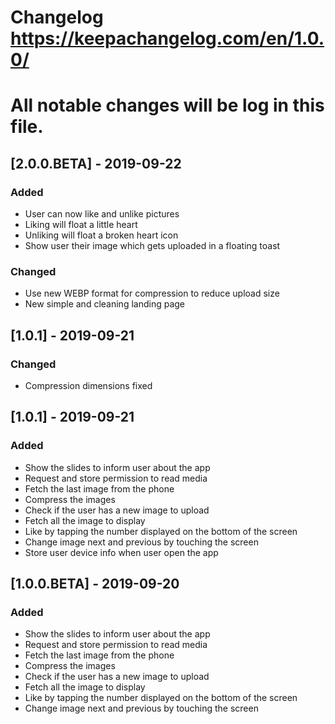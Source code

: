 # Changelog https://keepachangelog.com/en/1.0.0/

# All notable changes will be log in this file.

## [2.0.0.BETA] - 2019-09-22
### Added
- User can now like and unlike pictures
- Liking will float a little heart
- Unliking will float a broken heart icon
- Show user their image which gets uploaded in a floating toast

### Changed
- Use new WEBP format for compression to reduce upload size
- New simple and cleaning landing page

## [1.0.1] - 2019-09-21
### Changed
- Compression dimensions fixed

## [1.0.1] - 2019-09-21
### Added
- Show the slides to inform user about the app
- Request and store permission to read media
- Fetch the last image from the phone
- Compress the images
- Check if the user has a new image to upload
- Fetch all the image to display
- Like by tapping the number displayed on the bottom of the screen
- Change image next and previous by touching the screen
- Store user device info when user open the app

## [1.0.0.BETA] - 2019-09-20
### Added
- Show the slides to inform user about the app
- Request and store permission to read media
- Fetch the last image from the phone
- Compress the images
- Check if the user has a new image to upload
- Fetch all the image to display
- Like by tapping the number displayed on the bottom of the screen
- Change image next and previous by touching the screen